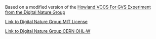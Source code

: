 Based on a modified version of the  [Howland VCCS For GVS Experiment from the Digital Nature Group](https://github.com/DigitalNatureGroup/Howland-VCCS-for-GVS-experiment-prototype)

[Link to Digital Nature Group MIT License](https://github.com/DigitalNatureGroup/Howland-VCCS-for-GVS-experiment-prototype/blob/main/MIT%20License)

[Link to Digital Nature Group CERN OHL-W](https://github.com/DigitalNatureGroup/Howland-VCCS-for-GVS-experiment-prototype/blob/main/LICENSE)

